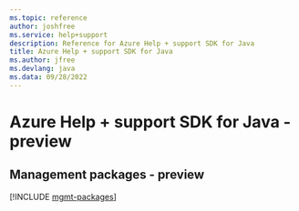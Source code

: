```yaml
---
ms.topic: reference
author: joshfree
ms.service: help+support
description: Reference for Azure Help + support SDK for Java
title: Azure Help + support SDK for Java
ms.author: jfree
ms.devlang: java
ms.data: 09/28/2022
---
```

# Azure Help + support SDK for Java - preview

## Management packages - preview
[!INCLUDE [mgmt-packages](help-+-support-mgmt-index.md)]